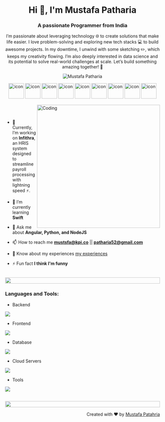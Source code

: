 <h1 align="center">Hi 👋, I'm Mustafa Patharia</h1>
<h3 align="center">A passionate Programmer from India</h3>
<p align="center"> I’m passionate about leveraging technology 🌐 to create solutions that make life easier. I love problem-solving and exploring new tech stacks 💻 to build awesome projects. In my downtime, I unwind with some sketching ✏️, which keeps my creativity flowing. I’m also deeply interested in data science and its potential to solve real-world challenges at scale. Let’s build something amazing together! 🚀</p>
<p align="center"> 
<img src="https://komarev.com/ghpvc/?username=mustafa-kpi&label=Profile%20views&color=0e75b6&style=flat" alt="Mustafa Patharia" />
<!--  <img src="https://img.shields.io/badge/Languages-Python | Java | PHP | Typescript | Node | React -green.svg" alt="supun nanayakkara's languages" /> -->
<!--  <img alt="Profile followers" src="https://img.shields.io/github/followers/supuna97"> -->
</p>


<div align="center">
  <img src="https://techstack-generator.vercel.app/js-icon.svg" alt="icon"width="50" height="50" />
  <img src="https://techstack-generator.vercel.app/ts-icon.svg" alt="icon" width="50" height="50" />
 <img src="https://techstack-generator.vercel.app/mysql-icon.svg" alt="icon" width="50" height="50" />
 <img src="https://techstack-generator.vercel.app/restapi-icon.svg" alt="icon" width="50" height="50" />
 <img src="https://techstack-generator.vercel.app/docker-icon.svg" alt="icon" width="50" height="50" />
 <img src="https://techstack-generator.vercel.app/aws-icon.svg" alt="icon" width="50" height="50" />
<img src="https://techstack-generator.vercel.app/graphql-icon.svg" alt="icon" width="50" height="50" />
  <img src="https://techstack-generator.vercel.app/python-icon.svg" alt="icon" width="50" height="50" />
<img src="https://techstack-generator.vercel.app/swift-icon.svg" alt="icon" width="50" height="50" />
</div>

<br>

<img align="right" alt="Coding" width="400" src="https://cdn.dribbble.com/users/14374/screenshots/3147608/media/8da45163336fc62161cd3ae7b302d925.gif">
<br><br>

- 🔭 Currently, I’m working on **Infithra**, an HRIS system designed to streamline payroll processing with lightning speed ⚡.

- 🌱 I’m currently learning **Swift**

- 💬 Ask me about **Angular, Python, and NodeJS**

- 📫 How to reach me **mustsfa@kpi.co** || **patharia52@gmail.com**

- 📄 Know about my experiences [my experiences](https://www.linkedin.com/in/mustafa-patharia)

- ⚡ Fun fact **I think I'm funny**

<br>

<img src="https://i.imgur.com/dBaSKWF.gif" height="20" width="100%">

<h3 align="left">Languages and Tools:</h3>

- Backend
<p align="left">
  <a href="https://skillicons.dev">
    <img src="https://skillicons.dev/icons?i=nodejs,express,py,sequelize,nginx" />
  </a>
</p>

- Frontend
<p align="left">
  <a href="https://skillicons.dev">
    <img src="https://skillicons.dev/icons?i=angular,react,js,ts,nextjs,redux,tailwind,bootstrap,materialui,sass,webpack,jquery" />
  </a>
</p>

- Database
<p align="left">
  <a href="https://skillicons.dev">
    <img src="https://skillicons.dev/icons?i=mongodb,mysql,postgresql,redis" />
  </a>
</p>

- Cloud Servers
<p align="left">
  <a href="https://skillicons.dev">
    <img src="https://skillicons.dev/icons?i=aws,gcp,firebase,cloudflare" />
  </a>
</p>

- Tools
<p align="left">
  <a href="https://skillicons.dev">
    <img src="https://skillicons.dev/icons?i=git,github,githubactions,docker,figma,xd,vscode,postman,ai,photoshop,xd" />
  </a>
</p>

<br/>

<img src="https://i.imgur.com/dBaSKWF.gif" height="20" width="100%">

<br>
<p align="right" > Created with ❤ by <a href="http://supun.traditionalme.life">Mustafa Patahria</a></p>
